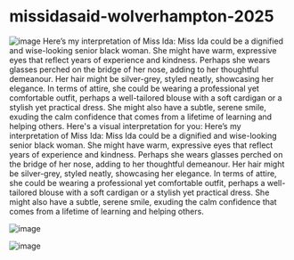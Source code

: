 # missidasaid-wolverhampton-2025
![image](https://github.com/user-attachments/assets/ec95c8ba-a3e5-4388-8a53-ec448df461bc)
Here’s my interpretation of Miss Ida:
Miss Ida could be a dignified and wise-looking senior black woman. She might have warm, expressive eyes that reflect years of experience and kindness. Perhaps she wears glasses perched on the bridge of her nose, adding to her thoughtful demeanour. Her hair might be silver-grey, styled neatly, showcasing her elegance.
In terms of attire, she could be wearing a professional yet comfortable outfit, perhaps a well-tailored blouse with a soft cardigan or a stylish yet practical dress. She might also have a subtle, serene smile, exuding the calm confidence that comes from a lifetime of learning and helping others.
Here's a visual interpretation for you:
Here’s my interpretation of Miss Ida:
Miss Ida could be a dignified and wise-looking senior black woman. She might have warm, expressive eyes that reflect years of experience and kindness. Perhaps she wears glasses perched on the bridge of her nose, adding to her thoughtful demeanour. Her hair might be silver-grey, styled neatly, showcasing her elegance.
In terms of attire, she could be wearing a professional yet comfortable outfit, perhaps a well-tailored blouse with a soft cardigan or a stylish yet practical dress. She might also have a subtle, serene smile, exuding the calm confidence that comes from a lifetime of learning and helping others.

![image](https://github.com/user-attachments/assets/b242334a-ae7b-4822-9a50-4f77407bf49f)

![image](https://github.com/user-attachments/assets/3a53de53-0e41-44b0-9e42-9d56959a3eea)
